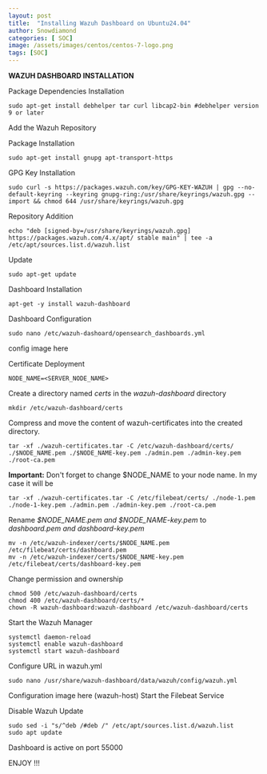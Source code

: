 ```yaml
---
layout: post
title:  "Installing Wazuh Dashboard on Ubuntu24.04"
author: Snowdiamond
categories: [ SOC]
image: /assets/images/centos/centos-7-logo.png
tags: [SOC]
---
```


**WAZUH DASHBOARD INSTALLATION**

Package Dependencies Installation

```
sudo apt-get install debhelper tar curl libcap2-bin #debhelper version 9 or later
```

Add the Wazuh Repository

Package Installation
```
sudo apt-get install gnupg apt-transport-https
```

GPG Key Installation
```
sudo curl -s https://packages.wazuh.com/key/GPG-KEY-WAZUH | gpg --no-default-keyring --keyring gnupg-ring:/usr/share/keyrings/wazuh.gpg --import && chmod 644 /usr/share/keyrings/wazuh.gpg
```
Repository Addition
```
echo "deb [signed-by=/usr/share/keyrings/wazuh.gpg] https://packages.wazuh.com/4.x/apt/ stable main" | tee -a /etc/apt/sources.list.d/wazuh.list
```
Update 

```
sudo apt-get update
```

Dashboard Installation
```
apt-get -y install wazuh-dashboard
```
Dashboard Configuration

```
sudo nano /etc/wazuh-dashoard/opensearch_dashboards.yml

```
config image here

Certificate Deployment

```
NODE_NAME=<SERVER_NODE_NAME>
```
Create a directory named *certs* in the *wazuh-dashboard* directory

```
mkdir /etc/wazuh-dashboard/certs
```

Compress and move the content of wazuh-certificates into the created directory.

```
tar -xf ./wazuh-certificates.tar -C /etc/wazuh-dashboard/certs/ ./$NODE_NAME.pem ./$NODE_NAME-key.pem ./admin.pem ./admin-key.pem ./root-ca.pem
```
**Important:** Don't forget to change $NODE_NAME to your node name. In my case it will be 

```
tar -xf ./wazuh-certificates.tar -C /etc/filebeat/certs/ ./node-1.pem ./node-1-key.pem ./admin.pem ./admin-key.pem ./root-ca.pem
```
Rename *$NODE_NAME.pem and $NODE_NAME-key.pem* to *dashboard.pem and dashboard-key.pem*

```
mv -n /etc/wazuh-indexer/certs/$NODE_NAME.pem /etc/filebeat/certs/dashboard.pem
mv -n /etc/wazuh-indexer/certs/$NODE_NAME-key.pem /etc/filebeat/certs/dashboard-key.pem
```

Change permission and ownership

```
chmod 500 /etc/wazuh-dashboard/certs
chmod 400 /etc/wazuh-dashboard/certs/*
chown -R wazuh-dashboard:wazuh-dashboard /etc/wazuh-dashboard/certs
```

Start the Wazuh Manager

```
systemctl daemon-reload
systemctl enable wazuh-dashboard
systemctl start wazuh-dashboard
```

Configure URL in wazuh.yml
```
sudo nano /usr/share/wazuh-dashboard/data/wazuh/config/wazuh.yml
```
Configuration image here (wazuh-host)
Start the Filebeat Service


Disable Wazuh Update

```
sudo sed -i "s/^deb /#deb /" /etc/apt/sources.list.d/wazuh.list
sudo apt update
```

Dashboard is active on port 55000

ENJOY !!!